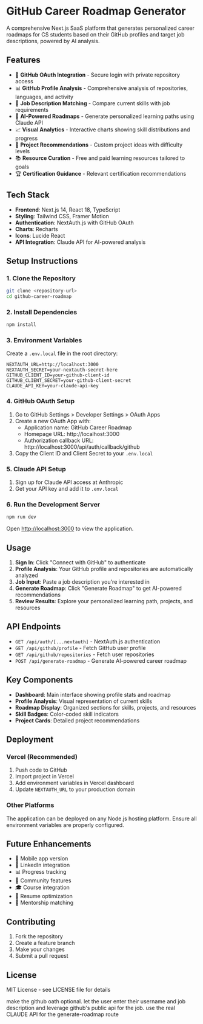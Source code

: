 # GitHub Career Roadmap Generator

A comprehensive Next.js SaaS platform that generates personalized career roadmaps for CS students based on their GitHub profiles and target job descriptions, powered by AI analysis.

## Features

- 🔐 **GitHub OAuth Integration** - Secure login with private repository access
- 📊 **GitHub Profile Analysis** - Comprehensive analysis of repositories, languages, and activity
- 🎯 **Job Description Matching** - Compare current skills with job requirements
- 🤖 **AI-Powered Roadmaps** - Generate personalized learning paths using Claude API
- 📈 **Visual Analytics** - Interactive charts showing skill distributions and progress
- 🚀 **Project Recommendations** - Custom project ideas with difficulty levels
- 📚 **Resource Curation** - Free and paid learning resources tailored to goals
- 🏆 **Certification Guidance** - Relevant certification recommendations

## Tech Stack

- **Frontend**: Next.js 14, React 18, TypeScript
- **Styling**: Tailwind CSS, Framer Motion
- **Authentication**: NextAuth.js with GitHub OAuth
- **Charts**: Recharts
- **Icons**: Lucide React
- **API Integration**: Claude API for AI-powered analysis

## Setup Instructions

### 1. Clone the Repository
```bash
git clone <repository-url>
cd github-career-roadmap
```

### 2. Install Dependencies
```bash
npm install
```

### 3. Environment Variables
Create a `.env.local` file in the root directory:

```env
NEXTAUTH_URL=http://localhost:3000
NEXTAUTH_SECRET=your-nextauth-secret-here
GITHUB_CLIENT_ID=your-github-client-id
GITHUB_CLIENT_SECRET=your-github-client-secret
CLAUDE_API_KEY=your-claude-api-key
```

### 4. GitHub OAuth Setup
1. Go to GitHub Settings > Developer Settings > OAuth Apps
2. Create a new OAuth App with:
   - Application name: GitHub Career Roadmap
   - Homepage URL: http://localhost:3000
   - Authorization callback URL: http://localhost:3000/api/auth/callback/github
3. Copy the Client ID and Client Secret to your `.env.local`

### 5. Claude API Setup
1. Sign up for Claude API access at Anthropic
2. Get your API key and add it to `.env.local`

### 6. Run the Development Server
```bash
npm run dev
```

Open [http://localhost:3000](http://localhost:3000) to view the application.

## Usage

1. **Sign In**: Click "Connect with GitHub" to authenticate
2. **Profile Analysis**: Your GitHub profile and repositories are automatically analyzed
3. **Job Input**: Paste a job description you're interested in
4. **Generate Roadmap**: Click "Generate Roadmap" to get AI-powered recommendations
5. **Review Results**: Explore your personalized learning path, projects, and resources

## API Endpoints

- `GET /api/auth/[...nextauth]` - NextAuth.js authentication
- `GET /api/github/profile` - Fetch GitHub user profile
- `GET /api/github/repositories` - Fetch user repositories
- `POST /api/generate-roadmap` - Generate AI-powered career roadmap

## Key Components

- **Dashboard**: Main interface showing profile stats and roadmap
- **Profile Analysis**: Visual representation of current skills
- **Roadmap Display**: Organized sections for skills, projects, and resources
- **Skill Badges**: Color-coded skill indicators
- **Project Cards**: Detailed project recommendations

## Deployment

### Vercel (Recommended)
1. Push code to GitHub
2. Import project in Vercel
3. Add environment variables in Vercel dashboard
4. Update `NEXTAUTH_URL` to your production domain

### Other Platforms
The application can be deployed on any Node.js hosting platform. Ensure all environment variables are properly configured.

## Future Enhancements

- 📱 Mobile app version
- 🔗 LinkedIn integration
- 📊 Progress tracking
- 👥 Community features
- 🎓 Course integration
- 📝 Resume optimization
- 🤝 Mentorship matching

## Contributing

1. Fork the repository
2. Create a feature branch
3. Make your changes
4. Submit a pull request

## License

MIT License - see LICENSE file for details

make the github oath optional. let the user enter their username and job description and leverage github's public api for the job. use the real CLAUDE API for the generate-roadmap route
